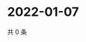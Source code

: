 # 2022-01-07

共 0 条

<!-- BEGIN WEIBO -->
<!-- 最后更新时间 Fri Jan 07 2022 18:16:51 GMT+0800 (China Standard Time) -->

<!-- END WEIBO -->
